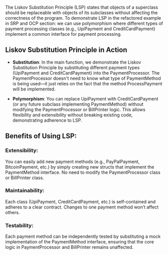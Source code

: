 The Liskov Substitution Principle (LSP) states that objects of a superclass should be replaceable with objects of its subclasses without affecting the correctness of the program.
To demonstrate LSP in the refactored example in SRP and OCP section:
we can use polymorphism where different types of payment processing classes (e.g., UpiPayment and CreditCardPayment) implement a common interface for payment processing.

## Liskov Substitution Principle in Action

- **Substitution**: In the main function, we demonstrate the Liskov Substitution Principle by substituting different payment types (UpiPayment and CreditCardPayment) into the PaymentProcessor. 
The PaymentProcessor doesn't need to know what type of PaymentMethod is being used—it just relies on the fact that the method ProcessPayment will be implemented.

- **Polymorphism**: You can replace UpiPayment with CreditCardPayment (or any future subclass implementing PaymentMethod) without modifying the PaymentProcessor or BillPrinter logic.
  This allows flexibility and extensibility without breaking existing code, demonstrating adherence to LSP.


## Benefits of Using LSP:
### Extensibility: 
You can easily add new payment methods (e.g., PayPalPayment, BitcoinPayment, etc.) by simply creating new structs that implement the PaymentMethod interface. 
No need to modify the PaymentProcessor class or BillPrinter class.

### Maintainability: 
Each class (UpiPayment, CreditCardPayment, etc.) is self-contained and adheres to a clear contract. Changes to one payment method won’t affect others.

### Testability: 
Each payment method can be independently tested by substituting a mock implementation of the PaymentMethod interface, ensuring that the core logic in PaymentProcessor and BillPrinter remains unaffected.
